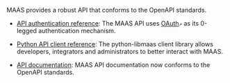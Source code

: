 <!-- "MAAS API reference" -->
MAAS provides a robust API that conforms to the OpenAPI standards.

- [API authentication reference](/t/api-authentication-reference/5060): The MAAS API uses [OAuth](http://en.wikipedia.org/wiki/OAuth)`↗` as its 0-legged authentication mechanism.

- [Python API client reference](/t/python-api-client-reference/5404): The python-libmaas client library allows developers, integrators and administrators to better interact with MAAS. 

- [API documentation](https://maas.io/docs/api): MAAS API documentation now conforms to the OpenAPI standards.
